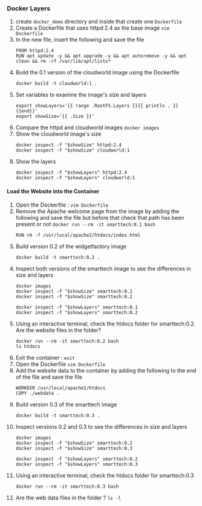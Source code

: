 ### Docker Layers

1. create ```docker_demo``` directory and inside that create one ```Dockerfile```
2. Create a Dockerfile that uses httpd:2.4 as the base image
   ```vim Dockerfile```
3. In the new file, insert the following and save the file
   ```
   FROM httpd:2.4
   RUN apt update -y && apt upgrade -y && apt autoremove -y && apt clean && rm -rf /var/lib/apt/lists*
   ```
4. Build the 0.1 version of the cloudworld image using the Dockerfile
   ```
   docker build -t cloudworld:1 .
   ```
5. Set variables to examine the image's size and layers
   ```
   export showLayers='{{ range .RootFS.Layers }}{{ println . }}{{end}}'
   export showSize='{{ .Size }}'
   ```
6. Compare the httpd and cloudworld images
   ```docker images```
7. Show the cloudworld image's size
   ```
   docker inspect -f "$showSize" httpd:2.4
   docker inspect -f "$showSize" cloudworld:1
   ```
8. Show the layers
   ```
   docker inspect -f "$showLayers" httpd:2.4
   docker inspect -f "$showLayers" cloudworld:1
   ```

#### Load the Website into the Container
  
1. Open the Dockerfile : ```vim Dockerfile```
2. Remove the Apache welcome page from the image by adding the following and save the file but before that check that path has been present or not  ```docker run --rm -it smarttech:0.1 bash```
   ```
   RUN rm -f /usr/local/apache2/htdocs/index.html
   ```
3. Build version 0.2 of the widgetfactory image
   ```
   docker build -t smarttech:0.2 .
   ```
4. Inspect both versions of the smarttech image to see the differences in size and layers  
   ```
   docker images
   docker inspect -f "$showSize" smarttech:0.1
   docker inspect -f "$showSize" smarttech:0.2
   
   docker inspect -f "$showLayers" smarttech:0.1
   docker inspect -f "$showLayers" smarttech:0.2
   ```
5. Using an interactive terminal, check the htdocs folder for smarttech:0.2. Are the website files in the folder?   
   ```
   docker run --rm -it smarttech:0.2 bash
   ls htdocs
   ```
6. Exit the container : ```exit``` 
7. Open the Dockerfile ```vim Dockerfile```
8. Add the website data to the container by adding the following to the end of the file and save the file
   ```
   WORKDIR /usr/local/apache2/htdocs
   COPY ./webdata .
   ```
9. Build version 0.3 of the smarttech image
   ```
   docker build -t smarttech:0.3 .
   ```
10. Inspect versions 0.2 and 0.3 to see the differences in size and layers
    ```
    docker images
    docker inspect -f "$showSize" smarttech:0.2
    docker inspect -f "$showSize" smarttech:0.3
    
    docker inspect -f "$showLayers" smarttech:0.2
    docker inspect -f "$showLayers" smarttech:0.3
    ```
11. Using an interactive terminal, check the htdocs folder for smarttech:0.3
    ```
    docker run --rm -it smarttech:0.3 bash
    ```
12. Are the web data files in the folder ? ```ls -l```   


